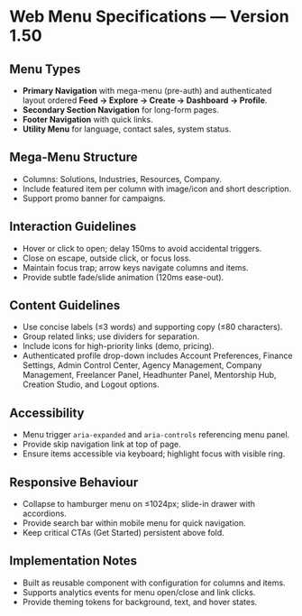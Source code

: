 # Web Menu Specifications — Version 1.50

## Menu Types
- **Primary Navigation** with mega-menu (pre-auth) and authenticated layout ordered **Feed → Explore → Create → Dashboard → Profile**.
- **Secondary Section Navigation** for long-form pages.
- **Footer Navigation** with quick links.
- **Utility Menu** for language, contact sales, system status.

## Mega-Menu Structure
- Columns: Solutions, Industries, Resources, Company.
- Include featured item per column with image/icon and short description.
- Support promo banner for campaigns.

## Interaction Guidelines
- Hover or click to open; delay 150ms to avoid accidental triggers.
- Close on escape, outside click, or focus loss.
- Maintain focus trap; arrow keys navigate columns and items.
- Provide subtle fade/slide animation (120ms ease-out).

## Content Guidelines
- Use concise labels (≤3 words) and supporting copy (≤80 characters).
- Group related links; use dividers for separation.
- Include icons for high-priority links (demo, pricing).
- Authenticated profile drop-down includes Account Preferences, Finance Settings, Admin Control Center, Agency Management, Company Management, Freelancer Panel, Headhunter Panel, Mentorship Hub, Creation Studio, and Logout options.

## Accessibility
- Menu trigger `aria-expanded` and `aria-controls` referencing menu panel.
- Provide skip navigation link at top of page.
- Ensure items accessible via keyboard; highlight focus with visible ring.

## Responsive Behaviour
- Collapse to hamburger menu on ≤1024px; slide-in drawer with accordions.
- Provide search bar within mobile menu for quick navigation.
- Keep critical CTAs (Get Started) persistent above fold.

## Implementation Notes
- Built as reusable component with configuration for columns and items.
- Supports analytics events for menu open/close and link clicks.
- Provide theming tokens for background, text, and hover states.
